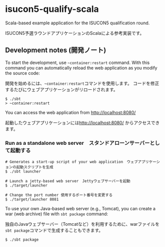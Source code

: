 isucon5-qualify-scala
===

Scala-based example application for the ISUCON5 qualification round.

ISUCON5予選ラウンドアプリケーションのScalaによる参考実装です。

## Development notes (開発ノート)

To start the development, use `~container:restart` command.
With this command you can automatically reload the web application as you modify the source code:

開発を始めるには、`~container:restart`コマンドを使用します。
コードを修正するたびにウェブアプリケーションがリロードされます。

```
$ ./sbt
> ~container:restart
```

You can access the web application from <http://localhost:8080/>

起動したウェブアプリケーションには<http://localhost:8080/> からアクセスできます。

### Run as a standalone web server　スタンドアローンサーバーとして起動する
```
# Generates a start-up script of your web application　ウェブアプリケーションの起動スクリプトを生成
$ ./sbt launcher

# Launch a jetty-based web server　Jettyウェブサーバーを起動
$ ./target/launcher

# Change the port number 使用するポート番号を変更する
$ ./target/launcher 8081

```

To use your own Java-based web server (e.g., Tomcat), you can create a war (web archive) file with `sbt package` command:

独自のJavaウェブサーバー（Tomcatなど）を利用するために、warファイルを`sbt package`コマンドで生成することもできます。
```
$ ./sbt package
```

